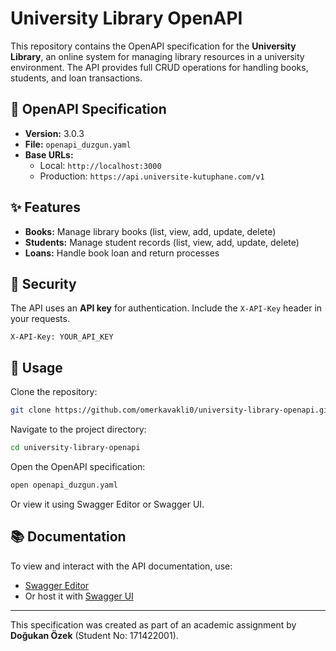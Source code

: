 # University Library OpenAPI

This repository contains the OpenAPI specification for the **University Library**, an online system for managing library resources in a university environment. The API provides full CRUD operations for handling books, students, and loan transactions.

## 📄 OpenAPI Specification

- **Version:** 3.0.3  
- **File:** `openapi_duzgun.yaml`  
- **Base URLs:**
  - Local: `http://localhost:3000`
  - Production: `https://api.universite-kutuphane.com/v1`

## ✨ Features

- **Books:** Manage library books (list, view, add, update, delete)
- **Students:** Manage student records (list, view, add, update, delete)
- **Loans:** Handle book loan and return processes

## 🔐 Security

The API uses an **API key** for authentication. Include the `X-API-Key` header in your requests.

```
X-API-Key: YOUR_API_KEY
```

## 🚀 Usage

Clone the repository:

```bash
git clone https://github.com/omerkavakli0/university-library-openapi.git
```

Navigate to the project directory:

```bash
cd university-library-openapi
```

Open the OpenAPI specification:

```bash
open openapi_duzgun.yaml
```

Or view it using Swagger Editor or Swagger UI.

## 📚 Documentation

To view and interact with the API documentation, use:

- [Swagger Editor](https://editor.swagger.io)
- Or host it with [Swagger UI](https://swagger.io/tools/swagger-ui/)

---

This specification was created as part of an academic assignment by **Doğukan Özek** (Student No: 171422001).
